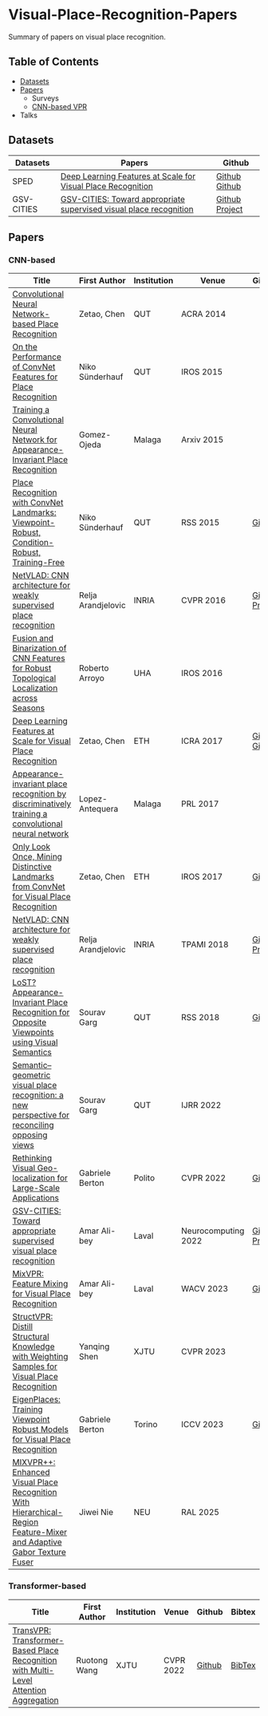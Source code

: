 # Visual-Place-Recognition-Papers
Summary of papers on visual place recognition.

## Table of Contents
- [Datasets](#Datasets)
- [Papers](#Papers)
  - Surveys
  - [CNN-based VPR](#CNN-based)
- Talks

## Datasets
| Datasets | Papers | Github |
|---|---|---|
| SPED | [Deep Learning Features at Scale for Visual Place Recognition](https://ieeexplore.ieee.org/abstract/document/7989366) | [Github](https://github.com/scutzetao/DLfeature_PlaceRecog_icra2017) [Github](https://github.com/fshamshirdar/place-recognition) |
| GSV-CITIES | [GSV-CITIES: Toward appropriate supervised visual place recognition](https://www.sciencedirect.com/science/article/abs/pii/S0925231222012188) | [Github](https://github.com/amaralibey/gsv-cities) [Project](https://www.kaggle.com/datasets/amaralibey/gsv-cities) |


## Papers
### CNN-based

| Title | First Author | Institution | Venue | Github | Bibtex |
|---|---|---|---|---|---|
| [Convolutional Neural Network-based Place Recognition](https://eprints.qut.edu.au/79662/) | Zetao, Chen | QUT | ACRA 2014 |  | [BibTex](citations/Chen_2014_Convolutional.txt) |
| [On the Performance of ConvNet Features for Place Recognition](https://ieeexplore.ieee.org/document/7353986) | Niko Sünderhauf | QUT | IROS 2015 |  | [BibTex](citations/Sunderhauf_2015_On.txt) |
| [Training a Convolutional Neural Network for Appearance-Invariant Place Recognition](https://arxiv.org/abs/1505.07428) | Gomez-Ojeda | Malaga | Arxiv 2015 |  | [BibTex](citations/Gomez-Ojeda_2015_Training.txt) |
| [Place Recognition with ConvNet Landmarks: Viewpoint-Robust, Condition-Robust, Training-Free](https://eprints.qut.edu.au/84931/) | Niko Sünderhauf | QUT | RSS 2015 | [Github](https://github.com/sepidehhosseinzadeh/Visual-Place-Recognition) | [BibTex](citations/Sunderhauf_2015_Place.txt) |
| [NetVLAD: CNN architecture for weakly supervised place recognition](https://ieeexplore.ieee.org/document/7780941) | Relja Arandjelovic | INRIA | CVPR 2016 | [Github](https://github.com/Relja/netvlad) [Project](https://www.di.ens.fr/willow/research/netvlad/) | [BibTex](citations/Arandjelovic_2016_NetVLAD.txt) |
| [Fusion and Binarization of CNN Features for  Robust Topological Localization across Seasons](https://ieeexplore.ieee.org/document/7759685) | Roberto Arroyo | UHA | IROS 2016 |  | [BibTex](citations/Arroyo_2016_Fusion.txt) |
| [Deep Learning Features at Scale for Visual Place Recognition](https://ieeexplore.ieee.org/abstract/document/7989366) | Zetao, Chen | ETH | ICRA 2017 | [Github](https://github.com/scutzetao/DLfeature_PlaceRecog_icra2017) [Github](https://github.com/fshamshirdar/place-recognition) | [BibTex](citations/Chen_2017_Deep.txt) |
| [Appearance-invariant place recognition by discriminatively training a convolutional neural network](https://www.sciencedirect.com/science/article/abs/pii/S0167865517301381) | Lopez-Antequera | Malaga | PRL 2017 |  | [BibTex](citations/Lopez-Antequera_2017_Appearance.txt) |
| [Only Look Once, Mining Distinctive Landmarks from ConvNet for Visual Place Recognition](https://ieeexplore.ieee.org/document/8202131) | Zetao, Chen | ETH | IROS 2017 | [Github](https://github.com/scutzetao/IROS2017_OnlyLookOnce) | [BibTex](citations/Chen_2017_Only.txt) |
| [NetVLAD: CNN architecture for weakly supervised place recognition](https://ieeexplore.ieee.org/document/7937898) | Relja Arandjelovic | INRIA | TPAMI 2018 | [Github](https://github.com/Relja/netvlad) [Project](https://www.di.ens.fr/willow/research/netvlad/) | [BibTex](citations/Arandjelovic_2018_NetVLAD.txt) |
| [LoST? Appearance-Invariant Place Recognition for Opposite Viewpoints using Visual Semantics](https://www.roboticsproceedings.org/rss14/p22.html) | Sourav Garg | QUT | RSS 2018 | [Github](https://github.com/oravus/lostX) | [BibTex](citations/Garg_2018_LoST.txt) |
| [Semantic–geometric visual place recognition: a new perspective for reconciling opposing views](https://journals.sagepub.com/doi/abs/10.1177/0278364919839761) | Sourav Garg | QUT | IJRR 2022 |  | [BibTex](citations/Garg_2022_Semantic.txt) |
| [Rethinking Visual Geo-localization for Large-Scale Applications](https://ieeexplore.ieee.org/document/9880209) | Gabriele Berton | Polito | CVPR 2022 | [Github](https://github.com/gmberton/CosPlace) | [BibTex](citations/Berton_2022_Rethinking.txt) |
| [GSV-CITIES: Toward appropriate supervised visual place recognition](https://www.sciencedirect.com/science/article/abs/pii/S0925231222012188) | Amar Ali-bey | Laval | Neurocomputing 2022 | [Github](https://github.com/amaralibey/gsv-cities) [Project](https://www.kaggle.com/datasets/amaralibey/gsv-cities) | [BibTex](citations/Ali-bey_2022_GSV-CITIES.txt) |
| [MixVPR: Feature Mixing for Visual Place Recognition](https://ieeexplore.ieee.org/document/10030191) | Amar Ali-bey | Laval | WACV 2023 | [Github](https://github.com/amaralibey/MixVPR) | [BibTex](citations/Ali-bey_2023_MixVPR.txt) |
| [StructVPR: Distill Structural Knowledge with Weighting Samples for Visual Place Recognition](https://ieeexplore.ieee.org/document/10203530) | Yanqing Shen | XJTU | CVPR 2023 |  | [BibTex](citations/Shen_2023_StructVPR.txt) |
| [EigenPlaces: Training Viewpoint Robust Models for Visual Place Recognition](https://ieeexplore.ieee.org/document/10377066) | Gabriele Berton | Torino | ICCV 2023 | [Github](https://github.com/amaralibey/gsv-cities) | [BibTex](citations/Berton_2023_EigenPlaces.txt) |
| [MIXVPR++: Enhanced Visual Place Recognition With Hierarchical-Region Feature-Mixer and Adaptive Gabor Texture Fuser](https://ieeexplore.ieee.org/document/10777538) | Jiwei Nie | NEU | RAL 2025 |  | [BibTex](citations/Nie_2025_MIXVPR++.txt) |


### Transformer-based

| Title | First Author | Institution | Venue | Github | Bibtex |
|---|---|---|---|---|---|
| [TransVPR: Transformer-Based Place Recognition with  Multi-Level Attention Aggregation](https://ieeexplore.ieee.org/document/9879296) | Ruotong Wang | XJTU | CVPR 2022 | [Github](https://github.com/RuotongWANG/TransVPR-model-implementation) | [BibTex](citations/Wang_2022_TransVPR.txt) |
